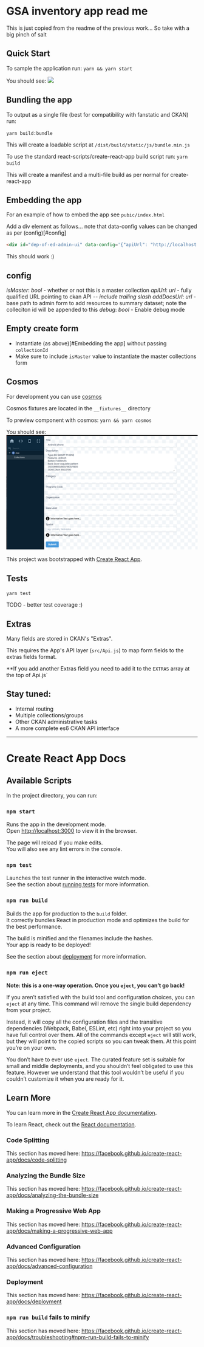 # GSA inventory app read me

This is just copied from the readme of the previous work... So take with a big pinch of salt 

## Quick Start
To sample the application run:
`yarn && yarn start`

You should see:
![](https://imgur.com/a/Nbaeb3t)

## Bundling the app
To output as a single file (best for compatibility with fanstatic and CKAN) run:

`yarn build:bundle`

This will create a loadable script at `/dist/build/static/js/bundle.min.js`

To use the standard react-scripts/create-react-app build script run:
`yarn build`

This will create a manifest and a multi-file build as per normal for create-react-app

## Embedding the app
For an example of how to embed the app see `pubic/index.html`

Add a div element as follows... note that data-config values can be changed as per (config)[#config]
```html
<div id="dep-of-ed-admin-ui" data-config='{"apiUrl": "http://localhost:5000/api/3/acti    on/", "debug": true, "collectionId": "ppp", "isMaster": true}'></div>
```

This should work :)

## config
*isMaster*: _bool_ - whether or not this is a master collection
*apiUrl*: _url_ - fully qualified URL pointing to ckan API -- _include trailing slash_
*addDocsUrl*: _url_ - base path to admin form to add resources to summary dataset; note the colleciton id will be appended to this
*debug*: _bool_ - Enable debug mode

## Empty create form
* Instantiate (as above)[#Embedding the app] without passing `collectionId`
* Make sure to include `isMaster` value to instantiate the master collections form

## Cosmos
For development you can use [cosmos](https://github.com/react-cosmos/react-cosmos)

Cosmos fixtures are located in the `__fixtures__` directory

To preview component with cosmos:
`yarn && yarn cosmos` 

You should see:
![](screenshot.png "Cosmos")

This project was bootstrapped with [Create React App](https://github.com/facebook/create-react-app).

## Tests

`yarn test`

TODO - better test coverage :)

## Extras

Many fields are stored in CKAN's "Extras".

This requires the App's API layer (`src/Api.js`) to map form fields to the extras fields format.

**If you add another Extras field you need to add it to the `EXTRAS` array at the top of Api.js`

## Stay tuned:

* Internal routing
* Multiple collections/groups
* Other CKAN administrative tasks
* A more complete es6 CKAN API interface

----
# Create React App Docs
## Available Scripts

In the project directory, you can run:

### `npm start`

Runs the app in the development mode.<br>
Open [http://localhost:3000](http://localhost:3000) to view it in the browser.

The page will reload if you make edits.<br>
You will also see any lint errors in the console.

### `npm test`

Launches the test runner in the interactive watch mode.<br>
See the section about [running tests](https://facebook.github.io/create-react-app/docs/running-tests) for more information.

### `npm run build`

Builds the app for production to the `build` folder.<br>
It correctly bundles React in production mode and optimizes the build for the best performance.

The build is minified and the filenames include the hashes.<br>
Your app is ready to be deployed!

See the section about [deployment](https://facebook.github.io/create-react-app/docs/deployment) for more information.

### `npm run eject`

**Note: this is a one-way operation. Once you `eject`, you can’t go back!**

If you aren’t satisfied with the build tool and configuration choices, you can `eject` at any time. This command will remove the single build dependency from your project.

Instead, it will copy all the configuration files and the transitive dependencies (Webpack, Babel, ESLint, etc) right into your project so you have full control over them. All of the commands except `eject` will still work, but they will point to the copied scripts so you can tweak them. At this point you’re on your own.

You don’t have to ever use `eject`. The curated feature set is suitable for small and middle deployments, and you shouldn’t feel obligated to use this feature. However we understand that this tool wouldn’t be useful if you couldn’t customize it when you are ready for it.

## Learn More

You can learn more in the [Create React App documentation](https://facebook.github.io/create-react-app/docs/getting-started).

To learn React, check out the [React documentation](https://reactjs.org/).

### Code Splitting

This section has moved here: https://facebook.github.io/create-react-app/docs/code-splitting

### Analyzing the Bundle Size

This section has moved here: https://facebook.github.io/create-react-app/docs/analyzing-the-bundle-size

### Making a Progressive Web App

This section has moved here: https://facebook.github.io/create-react-app/docs/making-a-progressive-web-app

### Advanced Configuration

This section has moved here: https://facebook.github.io/create-react-app/docs/advanced-configuration

### Deployment

This section has moved here: https://facebook.github.io/create-react-app/docs/deployment

### `npm run build` fails to minify

This section has moved here: https://facebook.github.io/create-react-app/docs/troubleshooting#npm-run-build-fails-to-minify
